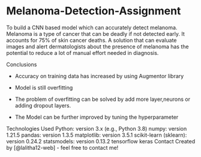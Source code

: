 # Melanoma-Detection-Assignment

To build a CNN based model which can accurately detect melanoma. Melanoma is a type of cancer that can be deadly if not detected early. It accounts for 75% of skin cancer deaths. A solution that can evaluate images and alert dermatologists about the presence of melanoma has the potential to reduce a lot of manual effort needed in diagnosis.

Conclusions
- Accuracy on training data has increased by using Augmentor library

- Model is still overfitting

- The problem of overfitting can be solved by add more layer,neurons or adding dropout layers.

- The Model can be further improved by tuning the hyperparameter

Technologies Used
Python: version 3.x (e.g., Python 3.8)
numpy: version 1.21.5
pandas: version 1.3.5
matplotlib: version 3.5.1
scikit-learn (sklearn): version 0.24.2
statsmodels: version 0.13.2
tensorflow 
keras
Contact
Created by [@lalitha12-web] - feel free to contact me!
